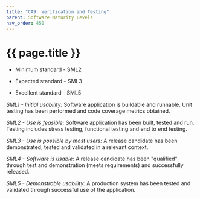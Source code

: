 ```yaml
---
title: "CA9: Verification and Testing"
parent: Software Maturity Levels
nav_order: 450
---
```


# {{ page.title }}

- Minimum standard - SML2

- Expected standard - SML3

- Excellent standard - SML5

*SML1 - Initial usability:* Software application is buildable and runnable.
Unit testing has been performed and code coverage metrics obtained.

*SML2 - Use is feasible:* Software application has been built, tested and run.
Testing includes stress testing, functional testing and end to end testing.

*SML3 - Use is possible by most users:* A release candidate has been
demonstrated, tested and validated in a relevant context.

*SML4 - Software is usable:* A release candidate has been \"qualified\"
through test and demonstration (meets requirements) and successfully released.

*SML5 - Demonstrable usability:* A production system has been tested and
validated through successful use of the application.
